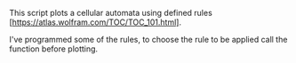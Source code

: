 This script plots a cellular automata using defined rules [https://atlas.wolfram.com/TOC/TOC_101.html].

I've programmed some of the rules, to choose the rule to be applied call the function before plotting.
